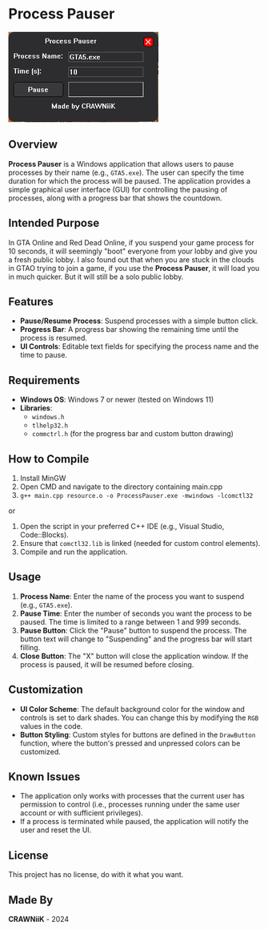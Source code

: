 # Process Pauser
![Screenshot of Process Pauser](images/screen.png)
## Overview

**Process Pauser** is a Windows application that allows users to pause processes by their name (e.g., `GTA5.exe`). The user can specify the time duration for which the process will be paused. The application provides a simple graphical user interface (GUI) for controlling the pausing of processes, along with a progress bar that shows the countdown.

## Intended Purpose

In GTA Online and Red Dead Online, if you suspend your game process for 10 seconds, it will seemingly "boot" everyone from your lobby and give you a fresh public lobby. 
I also found out that when you are stuck in the clouds in GTAO trying to join a game, if you use the **Process Pauser**, it will load you in much quicker. But it will still be a solo public lobby. 

## Features

- **Pause/Resume Process**: Suspend processes with a simple button click.
- **Progress Bar**: A progress bar showing the remaining time until the process is resumed.
- **UI Controls**: Editable text fields for specifying the process name and the time to pause.

## Requirements

- **Windows OS**: Windows 7 or newer (tested on Windows 11)
- **Libraries**:
  - `windows.h`
  - `tlhelp32.h`
  - `commctrl.h` (for the progress bar and custom button drawing)

## How to Compile

1. Install MinGW
2. Open CMD and navigate to the directory containing main.cpp
3. `g++ main.cpp resource.o -o ProcessPauser.exe -mwindows -lcomctl32`

or

1. Open the script in your preferred C++ IDE (e.g., Visual Studio, Code::Blocks).
2. Ensure that `comctl32.lib` is linked (needed for custom control elements).
3. Compile and run the application.

## Usage

1. **Process Name**: Enter the name of the process you want to suspend (e.g., `GTA5.exe`).
2. **Pause Time**: Enter the number of seconds you want the process to be paused. The time is limited to a range between 1 and 999 seconds.
3. **Pause Button**: Click the "Pause" button to suspend the process. The button text will change to "Suspending" and the progress bar will start filling.
4. **Close Button**: The "X" button will close the application window. If the process is paused, it will be resumed before closing.

## Customization

- **UI Color Scheme**: The default background color for the window and controls is set to dark shades. You can change this by modifying the `RGB` values in the code.
- **Button Styling**: Custom styles for buttons are defined in the `DrawButton` function, where the button's pressed and unpressed colors can be customized.

## Known Issues

- The application only works with processes that the current user has permission to control (i.e., processes running under the same user account or with sufficient privileges).
- If a process is terminated while paused, the application will notify the user and reset the UI.

## License

This project has no license, do with it what you want.

## Made By

**CRAWNiiK** - 2024

